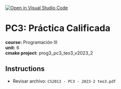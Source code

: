 [![Open in Visual Studio Code](https://classroom.github.com/assets/open-in-vscode-718a45dd9cf7e7f842a935f5ebbe5719a5e09af4491e668f4dbf3b35d5cca122.svg)](https://classroom.github.com/online_ide?assignment_repo_id=13111395&assignment_repo_type=AssignmentRepo)
# PC3: Práctica Calificada
**course:** Programación III  
**unit:** 6  
**cmake project:** prog3_pc3_teo3_v2023_2
## Instructions
- Revisar archivo: `CS2013 - PC3 - 2023-2 teo3.pdf`

